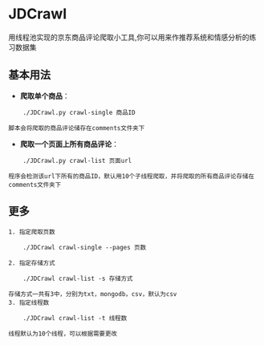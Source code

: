 ﻿# JDCrawl
用线程池实现的京东商品评论爬取小工具,你可以用来作推荐系统和情感分析的练习数据集
## 基本用法
    
* **爬取单个商品**：

```
	./JDCrawl.py crawl-single 商品ID
```
    脚本会将爬取的商品评论储存在comments文件夹下
        
* **爬取一个页面上所有商品评论**：
```
    ./JDCrawl.py crawl-list 页面url
```
    程序会检测该url下所有的商品ID，默认用10个子线程爬取，并将爬取的所有商品评论存储在comments文件夹下
## 更多
	1. 指定爬取页数
```
    ./JDCrawl crawl-single --pages 页数
```
	2. 指定存储方式
```
    ./JDCrawl crawl-list -s 存储方式
```
    存储方式一共有3中，分别为txt，mongodb，csv，默认为csv
    3. 指定线程数
```
    ./JDCrawl crawl-list -t 线程数
```
    线程默认为10个线程，可以根据需要更改
